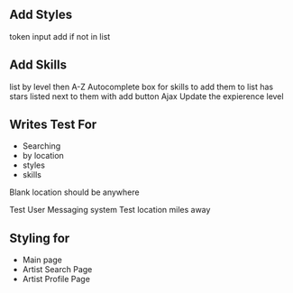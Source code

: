 Add Styles
----------
token input
add if not in list

Add Skills
----------
list by level then A-Z
Autocomplete box for skills to add them to list
has stars listed next to them with add button
Ajax Update the expierence level

Writes Test For
--------------
* Searching
* by location
* styles
* skills

Blank location should be anywhere

Test User Messaging system
Test location miles away

Styling for 
-----------
* Main page
* Artist Search Page
* Artist Profile Page


